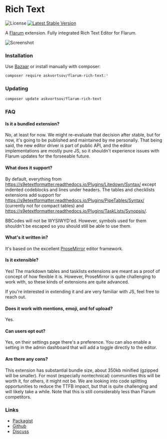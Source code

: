 # Rich Text

![License](https://img.shields.io/badge/license-MIT-blue.svg) [![Latest Stable Version](https://img.shields.io/packagist/v/askvortsov/flarum-rich-text.svg)](https://packagist.org/packages/askvortsov/flarum-rich-text)

A [Flarum](http://flarum.org) extension. Fully integrated Rich Text Editor for Flarum.

![Screenshot](https://i.imgur.com/41pHhED.png)

### Installation

Use [Bazaar](https://discuss.flarum.org/d/5151-flagrow-bazaar-the-extension-marketplace) or install manually with composer:

```sh
composer require askvortsov/flarum-rich-text:*
```

### Updating

```sh
composer update askvortsov/flarum-rich-text
```

### FAQ

#### Is it a bundled extension?

No, at least for now. We might re-evaluate that decision after stable, but for now, it's going to be published and maintained by me personally. That being said, the new editor driver is part of public API, and the editor implementations are mostly pure JS, so it shouldn't experience issues with Flarum updates for the forseeable future.

#### What does it support?

By default, everything from https://s9etextformatter.readthedocs.io/Plugins/Litedown/Syntax/ except indented codeblocks and lines under headers. The tables and checklists extensions add support for https://s9etextformatter.readthedocs.io/Plugins/PipeTables/Syntax/ (currently not for compact tables) and https://s9etextformatter.readthedocs.io/Plugins/TaskLists/Synopsis/.

BBCodes will not be WYSIWYD'ed. However, symbols used for them shouldn't be escaped so you should still be able to use them.

#### What's it written in?

It's based on the excellent [ProseMirror](https://prosemirror.net/) editor framework.

#### Is it extensible?

Yes! The markdown tables and tasklists extensions are meant as a proof of concept of how flexible it is. However, ProseMirror is quite challenging to work with, so these kinds of extensions are quite advanced.

If you're interested in extending it and are very familiar with JS, feel free to reach out.

#### Does it work with mentions, emoji, and fof upload?

Yes.

#### Can users opt out?

Yes, on their settings page there's a preference. You can also enable a setting in the admin dashboard that will add a toggle directly to the editor.

#### Are there any cons?

This extension has substantial bundle size, about 350kb minified (gzipped will be smaller). For most (especially nontechnical) communities this will be worth it, for others, it might not be. We are looking into code splitting opportunities to reduce the TTFB impact, but that is quite challenging and will likely take a while. Note that this is still considerably less than Flarum competitors.

### Links

- [Packagist](https://packagist.org/packages/askvortsov/flarum-rich-text)
- [Github](https://github.com/askvortsov1/flarum-rich-text)
- [Discuss](https://discuss.flarum.org/d/26455-wysiwyg-rich-text-editor)